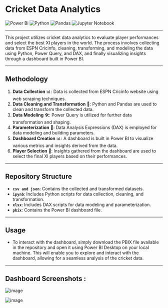 # Cricket Data Analytics

![Power Bi](https://img.shields.io/badge/power_bi-F2C811?style=for-the-badge&logo=powerbi&logoColor=black)
![Python](https://img.shields.io/badge/python-3670A0?style=for-the-badge&logo=python&logoColor=ffdd54)
![Pandas](https://img.shields.io/badge/pandas-%23150458.svg?style=for-the-badge&logo=pandas&logoColor=white)
![Jupyter Notebook](https://img.shields.io/badge/jupyter-%23FA0F00.svg?style=for-the-badge&logo=jupyter&logoColor=white)

---

This project utilizes cricket data analytics to evaluate player performances and select the best XI players in the world. The process involves collecting data from ESPN Cricinfo, cleaning, transforming, and modeling the data using Python, Power Query, and DAX, and finally visualizing insights through a dashboard built in Power BI.

---

## Methodology
1. **Data Collection** 📊: Data is collected from ESPN Cricinfo website using web scraping techniques.
2. **Data Cleaning and Transformation** 🧹: Python and Pandas are used to clean and transform the collected data.
3. **Data Modeling** 🛠️: Power Query is utilized for further data transformation and shaping.
4. **Parameterization** 📝: Data Analysis Expressions (DAX) is employed for data modeling and building parameters.
5. **Dashboard Creation** 📊: A dashboard is built in Power BI to visualize various metrics and insights derived from the data.
6. **Player Selection** 🏏: Insights gathered from the dashboard are used to select the final XI players based on their performances.

---

## Repository Structure
- **`csv and json`**: Contains the collected and transformed datasets.
- **`ipynb`**: Includes Python scripts for data collection, cleaning, and transformation.
- **`xlsx`**: Includes DAX scripts for data modeling and parameterization.
- **`pbix`**: Contains the Power BI dashboard file.

---

## Usage
- To interact with the dashboard, simply download the PBIX file available in the repository and open it using Power BI Desktop on your local machine. This will enable you to explore and interact with the dashboard, allowing for a seamless analysis of the cricket data.

---

## Dashboard Screenshots :
![image](https://github.com/nithishravuvari/Cricket_Data_Analytics/assets/104012893/3ed4e0ca-8c9b-480f-9d68-a9f2125c546b)

![image](https://github.com/nithishravuvari/Cricket_Data_Analytics/assets/104012893/929e7ef9-1316-4a3b-92ec-d8c064bc7cda)

